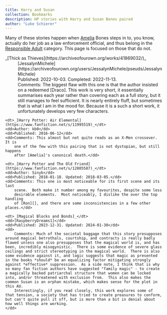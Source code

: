 ```yaml
---
title: Harry and Susan
collection: Bookmarks
description: HP stories with Harry and Susan Bones paired
author: "Luke Schierer"
---
```


Many of these stories happen when [Amelia][] Bones steps in to, you know,
actually do her job as a law enforcement official, and thus belong in the
[Responsible Adult][] category. This page is focused on those that do not.

<dl>
    <dt>_[Thick as Thieves](https://archiveofourown.org/works/41869032/)_</dt>
    <dd>[JessalynMichele](https://archiveofourown.org/users/JessalynMichele/pseuds/JessalynMichele)</dd>
    <dd>Published: 2022-10-03. Completed: 2022-11-13.</dd>
    <dd>
      Comments: The biggest flaw with this one is that the author insisted on a redeemed [Draco].  This work is very short, it essentially summarises each year rather than covering each as a full story, but it still manages to feel sufficient. It is nearly entirely fluff, but sometimes that is what I am in the mood for. Because it is a such a short work, it unfortunately develops very few characters.
    </dd>

    <dt>_[Harry Potter: Air Elemental](https://www.fanfiction.net/s/11995519)_</dt>
    <dd>Author: kb0</dd>
    <dd>Published: 2016-06-12</dd>
    <dd>Comments: This almost but not quite reads as an X-Men crossover.  It is
        one of the few with this pairing that is not dystopian, but still happens
        after [Amelia]'s canonical death.</dd>

    <dt>_[Harry Potter and The Old Friend](https://www.fanfiction.net/s/12805587)_</dt>
    <dd>Author: Sinyk</dd>
    <dd>Published: 2018-01-18. Updated: 2018-03-05.</dd>
    <dd>Comments: This one is most noticeable for its first scene and its last
        scene.  Both make it number among my favourites, despite some less
        desirable elements.  Most noticeably, I dislike the over the top handling
        of [Ron][], and there are some inconsistencies in a few other places.</dd>

    <dt>_[Magical Blocks and Bonds]_</dt>
    <dd>[RaspberryDreams1]</dd>
    <dd>Published: 2023-12-31. Updated: 2024-01-30</dd>
    <dd>
        Comments: Much of the societal baggage that this story presupposes around magical betrothals, courtship, and contracts is really badly flawed unless one also presupposes that the magical world is, and has been, incredibly misogynistic.  There is some evidence of severe glass ceilings and strict stereotyping in the magical world.  There is also some evidence against it, and logic suggests that magic as presented in the books *should* be an equalizing factor mitigating strongly against *effective* suppression.  As a side note, I think that is why so many fan fiction authors have suggested "family magic" - to create a magically backed patriarchal structure that women can be locked into, and/or threatened with exclusion from.  This also makes the common Susan is an orphan mistake, which makes sense for the plot in this AU.
        Interestingly, if you read closely, this work explores some of that tension, a society that has tried to create preasures to conform, but can't quite pull it off, but is more than a bit in denial about how well things are working.
    </dd>

</dl>

[RaspberryDreams1]: https://archiveofourown.org/users/RaspberryDreams1
[Magical Blocks and Bonds]: https://archiveofourown.org/works/52672777/
[Harry]: /Harrypedia/people/Potter/Harry_James/
[Susan]: /Harrypedia/people/Bones/Susan/
[Ron]: /Harrypedia/people/Weasley/Ronald_Bilius/
[Responsible Adult]: ../ResponsibleAdults/
[Amelia]: /Harrypedia/people/Bones/Amelia_Susan/
[Draco]: /Harrypedia/people/Malfoy/Draco_Lucius/
